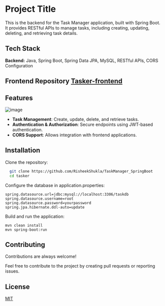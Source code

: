 
# Project Title

This is the backend for the Task Manager application, built with Spring Boot. It provides RESTful APIs to manage tasks, including creating, updating, deleting, and retrieving task details.

## Tech Stack

**Backend:** Java, Spring Boot, Spring Data JPA, MySQL, RESTful APIs, CORS Configuration

## Frontend Repository [Tasker-frontend](https://github.com/RisheekShukla/TaskManager_Angular)

## Features
![image](https://github.com/user-attachments/assets/f41d1875-e69e-45a9-937b-bfda478290e5)

- **Task Management**: Create, update, delete, and retrieve tasks.
- **Authentication & Authorization**: Secure endpoints using JWT-based authentication.
- **CORS Support**: Allows integration with frontend applications.


## Installation

Clone the repository:

```bash
  git clone https://github.com/RisheekShukla/TaskManager_SpringBoot
  cd tasker
```

Configure the database in application.properties:
```
spring.datasource.url=jdbc:mysql://localhost:3306/taskdb
spring.datasource.username=root
spring.datasource.password=yourpassword
spring.jpa.hibernate.ddl-auto=update
```

Build and run the application:
```
mvn clean install
mvn spring-boot:run
```

## Contributing

Contributions are always welcome!

Feel free to contribute to the project by creating pull requests or reporting issues.


## License

[MIT](https://choosealicense.com/licenses/mit/)
